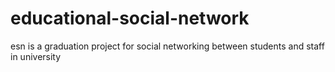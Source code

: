 # educational-social-network
esn is a graduation project for social networking between students and staff in university
